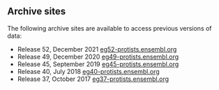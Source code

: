 ## Archive sites

The following archive sites are available to access previous versions of data:

 - Release 52, December 2021  [eg52-protists.ensembl.org](https://eg52-protists.ensembl.org)
 - Release 49, December 2020  [eg49-protists.ensembl.org](https://eg49-protists.ensembl.org)
 - Release 45, September 2019 [eg45-protists.ensembl.org](https://eg45-protists.ensembl.org)
 - Release 40, July 2018      [eg40-protists.ensembl.org](https://eg40-protists.ensembl.org)
 - Release 37, October 2017   [eg37-protists.ensembl.org](https://eg37-protists.ensembl.org)                                                                                                
